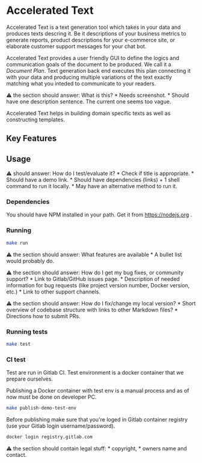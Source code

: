 # Accelerated Text

Accelerated Text is a text generation tool which takes in your data and produces texts descring it. Be it descriptions of your business metrics to generate reports, product descriptions for your e-commerce site, or elaborate customer support messages for your chat bot.

Accelerated Text provides a user friendly GUI to define the logics and communication goals of the document to be produced. We call it a *Document Plan*.  Text generation back end executes this plan connecting it with your data and producing multiple variations of the text exactly matching what you inteded to communicate to your readers.

⚠️ the section should answer: What is this?
    * Needs screenshot.
    * Should have one description sentence. The current one seems too vague.

Accelerated Text helps in building domain specific texts as well as constructing templates.

## Key Features

## Usage

⚠️ should answer: How do I test/evaluate it?
    * Check if title is appropriate.
    * Should have a demo link.
    * Should have dependencies (links) + 1 shell command to run it locally.
    * May have an alternative method to run it.

### Dependencies

You should have NPM installed in your path. Get it from https://nodejs.org .

### Running

```bash
make run
```


⚠️  the section should answer: What features are available
    * A bullet list would probably do.


⚠️ the section should answer: How do I get my bug fixes, or community support?
    * Link to Gitlab/GitHub issues page.
    * Description of needed information for bug requests (like project version number, Docker version, etc.)
    * Link to other support channels.


⚠️ the section should answer: How do I fix/change my local version?
    * Short overview of codebase structure with links to other Markdown files?
    * Directions how to submit PRs.


### Running tests

```bash
make test
```

### CI test

Test are run in Gitlab CI. Test environment is a docker container that we prepare ourselves.

Publishing a Docker container with test env is a manual process and as of now must be done on developer PC.

```bash
make publish-demo-test-env
```

Before publishing make sure that you're loged in Gitlab container registry (use your Gitlab login username/password).

```bash
docker login registry.gitlab.com
```

⚠️ the section should contain legal stuff:
    * copyright,
    * owners name and contact.
